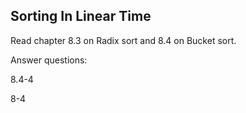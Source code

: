 ## Sorting In Linear Time

Read chapter 8.3 on Radix sort and 8.4 on Bucket sort.

Answer questions:

8.4-4

8-4
